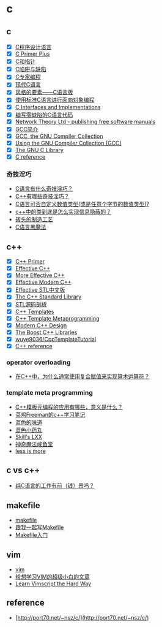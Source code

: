 # c

## c

- [x] [C程序设计语言](https://book.douban.com/subject/1139336/)
- [x] [C Primer Plus](https://book.douban.com/subject/1240002/)
- [x] [C和指针](https://book.douban.com/subject/3012360/)
- [x] [C陷阱与缺陷](https://book.douban.com/subject/2778632/)
- [x] [C专家编程](https://book.douban.com/subject/2377310/)
- [x] [现代C语言](http://icube-icps.unistra.fr/img_auth.php/d/db/ModernC.pdf)
- [x] [风格的要素——C语言版](http://www.oualline.com/books.free/style/index.html)
- [x] [使用标准C语言进行面向对象编程](https://www.cs.rit.edu/~ats/books/ooc.pdf)
- [x] [C Interfaces and Implementations](https://book.douban.com/subject/1826292/)
- [x] [编写零缺陷的C语言代码](http://www.duckware.com/bugfreec/index.html)
- [x] [Network Theory Ltd - publishing free software manuals](http://www.network-theory.co.uk/)
- [x] [GCC简介](http://www.network-theory.co.uk/docs/gccintro/)
- [x] [GCC, the GNU Compiler Collection](https://gcc.gnu.org/)
- [x] [Using the GNU Compiler Collection (GCC)](https://gcc.gnu.org/onlinedocs/gcc/)
- [x] [The GNU C Library](https://www.gnu.org/software/libc/manual/)
- [x] [C reference](https://en.cppreference.com/w/c)

### 奇技淫巧

- [C语言有什么奇技淫巧？](https://www.zhihu.com/question/27417946)
- [C++有哪些奇技淫巧？](https://www.zhihu.com/question/27338446)
- [C语言可否自定义数值类型(或是任意个字节的数值类型)?](https://www.zhihu.com/question/30956458)
- [c++中的类到底是怎么实现信息隐蔽的？](https://www.zhihu.com/question/263672254)
- [砖头的制造工艺](https://zhuanlan.zhihu.com/c_148841715)
- [C语言黑魔法](https://zhuanlan.zhihu.com/c_83697357)

## c++

- [x] [C++ Primer](https://book.douban.com/subject/24089577/)
- [x] [Effective C++](https://book.douban.com/subject/1842426/)
- [x] [More Effective C++](https://book.douban.com/subject/5908727/)
- [x] [Effective Modern C++](https://book.douban.com/subject/25923597/)
- [x] [Effective STL中文版](https://book.douban.com/subject/1792179/)
- [x] [The C++ Standard Library](https://book.douban.com/subject/1110941/)
- [x] [STL源码剖析](https://book.douban.com/subject/1110934/)
- [x] [C++ Templates](https://book.douban.com/subject/2378124/)
- [x] [C++ Template Metaprogramming](https://book.douban.com/subject/4136223/)
- [x] [Modern C++ Design](https://book.douban.com/subject/1119904/)
- [x] [The Boost C++ Libraries](https://theboostcpplibraries.com/)
- [x] [wuye9036/CppTemplateTutorial](https://github.com/wuye9036/CppTemplateTutorial)
- [x] [C++ reference](https://en.cppreference.com/w/)

### operator overloading

- [在C++中，为什么通常使用复合赋值来实现算术运算符？](https://www.zhihu.com/question/35178911)

### template meta programming

- [C++模板元编程的应用有哪些，意义是什么？](https://www.zhihu.com/question/21656266)
- [菜鸡Freeman的c++学习笔记](https://zhuanlan.zhihu.com/freemanscpp)
- [蓝色的味道](https://zhuanlan.zhihu.com/frozengene)
- [蓝色小药丸](https://zhuanlan.zhihu.com/sildenafil)
- [Skill's LXX](https://zhuanlan.zhihu.com/skillxx)
- [神奇魔法咸鱼堂](https://zhuanlan.zhihu.com/magicsaltyfish)
- [less is more](https://zhuanlan.zhihu.com/lessmore)

## c vs c++

- [纯C语言的工作有前（钱）景吗？](https://www.zhihu.com/question/30292024)

## makefile

- [makefile](https://github.com/gaoxinge/bible/tree/master/c/makefile)
- [跟我一起写Makefile](https://seisman.github.io/how-to-write-makefile)
- [Makefile入门](https://zhuanlan.zhihu.com/p/149346441)

## vim

- [vim](https://github.com/gaoxinge/bible/tree/master/c/vim)
- [给想学习VIM的超级小白的文章](https://zhuanlan.zhihu.com/p/22530297)
- [Learn Vimscript the Hard Way](http://learnvimscriptthehardway.stevelosh.com/)

## reference

- [http://port70.net/~nsz/c/](http://port70.net/~nsz/c/)
